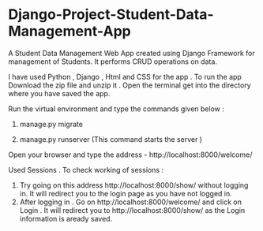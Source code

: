 # Django-Project-Student-Data-Management-App
A Student Data Management Web App created using Django Framework for management of Students. It performs CRUD operations on data. 

I have used Python , Django , Html and CSS for the app .
To run the app Download the zip file and unzip it . 
Open the terminal get into the directory where you have saved the app.

Run the virtual environment and type the commands given below :
1) manage.py migrate 

2) manage.py runserver     (This command starts the server )

Open your browser and type the address -  http://localhost:8000/welcome/

Used Sessions . To check working of sessions :
  1) Try going on this address http://localhost:8000/show/ without logging in. It will redirect you to the login page as you have not logged in.
  2) After logging in . Go on http://localhost:8000/welcome/ and click on Login . It will redirect you to http://localhost:8000/show/ as the Login information is aready saved.
